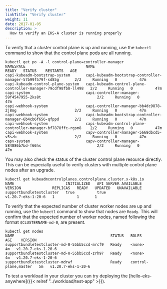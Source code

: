 ```yaml
---
title: "Verify cluster"
linkTitle: "Verify cluster"
weight: 11
date: 2017-01-05
description: >
  How to verify an EKS-A cluster is running properly
---
```

To verify that a cluster control plane is up and running, use the `kubectl` command to show that the control plane pods are all running.

```
kubectl get po -A -l control-plane=controller-manager
NAMESPACE                           NAME                                                             READY   STATUS    RESTARTS   AGE
capi-kubeadm-bootstrap-system       capi-kubeadm-bootstrap-controller-manager-57b99f579f-sd85g       2/2     Running   0          47m
capi-kubeadm-control-plane-system   capi-kubeadm-control-plane-controller-manager-79cdf98fb8-ll498   2/2     Running   0          47m
capi-system                         capi-controller-manager-59f4547955-2ks8t                         2/2     Running   0          47m
capi-webhook-system                 capi-controller-manager-bb4dc9878-2j8mg                          2/2     Running   0          47m
capi-webhook-system                 capi-kubeadm-bootstrap-controller-manager-6b4cb6f656-qfppd       2/2     Running   0          47m
capi-webhook-system                 capi-kubeadm-control-plane-controller-manager-bf7878ffc-rgsm8    2/2     Running   0          47m
capi-webhook-system                 capv-controller-manager-5668dbcd5-v5szb                          2/2     Running   0          47m
capv-system                         capv-controller-manager-584886b7bd-f66hs                         2/2     Running   0          47m

```

You may also check the status of the cluster control plane resource directly. 
This can be especially useful to verify clusters with multiple control plane nodes after an upgrade.
```
kubectl get kubeadmcontrolplanes.controlplane.cluster.x-k8s.io
NAME                       INITIALIZED   API SERVER AVAILABLE   VERSION              REPLICAS   READY   UPDATED   UNAVAILABLE
supportbundletestcluster   true          true                   v1.20.7-eks-1-20-6   1          1       1
```

To verify that the expected number of cluster worker nodes are up and running, use the `kubectl` command to show that nodes are `Ready`.
This will confirm that the expected number of worker nodes, named following the format `$CLUSTERNAME-md-0`, are present.
```
kubectl get nodes
NAME                                           STATUS   ROLES                  AGE    VERSION
supportbundletestcluster-md-0-55bb5ccd-mrcf9   Ready    <none>                 4m   v1.20.7-eks-1-20-6
supportbundletestcluster-md-0-55bb5ccd-zrh97   Ready    <none>                 4m   v1.20.7-eks-1-20-6
supportbundletestcluster-mdrwf                 Ready    control-plane,master   5m   v1.20.7-eks-1-20-6
```


To test a workload in your cluster you can try deploying the [hello-eks-anywhere]({{< relref "../workload/test-app" >}}).
